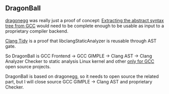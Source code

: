 DragonBall
----------

[dragonegg](http://dragonegg.llvm.org/) was really just a proof of concept: [Extracting the abstract syntax tree from GCC](https://lwn.net/Articles/629259/) 
would need to be complete enough to be usable as input to a proprietary 
compiler backend.

[Clang Tidy](http://clang.llvm.org/extra/clang-tidy/) is a proof that 
libclangStaticAnalyzer is reusable through AST gate.

So DragonBall is GCC Frontend -> GCC GIMPLE -> Clang AST -> Clang Analyzer Checker 
to static analysis Linux kernel and other [only for GCC](https://bugs.llvm.org/show_bug.cgi?id=22830) open source projects.

DragonBall is based on dragonegg, so it needs to open source the related part,
but I will close source GCC GIMPLE -> Clang AST and proprietary Checker.

